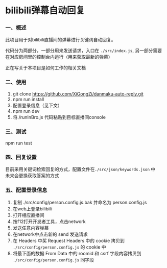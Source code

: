 # bilibili弹幕自动回复

### 一、概述

此项目用于对bilibili直播间的弹幕进行关键词自动回复。  

代码分为两部分，一部分用来发送请求，入口在  `./src/index.js`, 另一部分需要在对应房间里的控制台内运行（用来获取最新的弹幕）  

正在写关于本项目是如何工作的相关文档  

### 二、使用

1. git clone https://github.com/XiGongZi/danmaku-auto-reply.git
2. npm run install
3. 配置登录信息（见下文）
4. npm run dev
5. 将./runInBro.js 代码粘贴到目标直播间console



### 三、测试


npm run test


### 四、回复设置

目前采用关键词检索回复的方式，配置文件在`./src/json/keywords.json` 中  
未来会更换获取答案的方式


### 五、配置登录信息


1. 复制 ./src/config/person.config.js.bak 并命名为 person.config.js
2. 在web上登录bilibili
3. 打开相应直播间
4. 按f12打开开发者工具，点击network
5. 发送任意内容弹幕
6. 在network中点击新的 send 发送请求
7. 在 Headers 中奖 Request Headers 中的 cookie 拷贝到 `./src/config/person.config.js` 的 cookie 中
8. 将最下面的数据 From Data 中的 roomid 和 csrf 字段内容拷贝到 `./src/config/person.config.js` 同字段